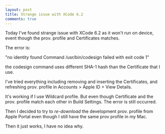 ```yaml
---
layout: post
title: Strange issue with XCode 6.2
comments: true
---
```


Today I've found strange issue with XCode 6.2 as it won't run on device, event though the prov. profile and Certificates matches.

The error is:

"no identity found Command /usr/bin/codesign failed with exit code 1"

the codesign command uses different SHA-1 hash than the Certificate that I use.

I've tried everything including removing and inserting the Certificates, and refreshing prov. profile in Accounts > Apple ID > View Details.

It's working if I use Wildcard profile. But even though Certificate and the prov. profile match each other in Build Settings. The error is still occurred.

Then I decided to try to *re-download* the development prov. profile from Apple Portal even though I still have the same prov profile in my Mac.

Then it just works, I have no idea why.
